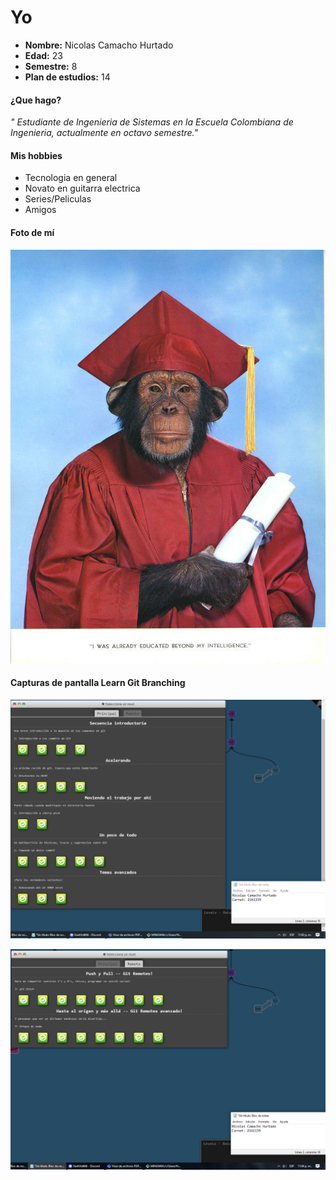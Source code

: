 # Yo

- **Nombre:** Nicolas Camacho Hurtado
- **Edad:** 23
- **Semestre:** 8
- **Plan de estudios:** 14

#### ¿Que hago?

_" Estudiante de Ingenieria de Sistemas en la Escuela Colombiana de Ingenieria, actualmente en octavo semestre."_

#### Mis hobbies

- Tecnologia en general
- Novato en guitarra electrica
- Series/Peliculas
- Amigos

#### Foto de mí

![Mono](https://github.com/Haatom/Laboratorio-1/blob/master/NicolasCamacho/mono.jpg)



#### Capturas de pantalla Learn Git Branching

![Principal](https://github.com/Haatom/Laboratorio-1/blob/master/NicolasCamacho/Principal.png)

![Remota](https://github.com/Haatom/Laboratorio-1/blob/master/NicolasCamacho/Remota.png)



